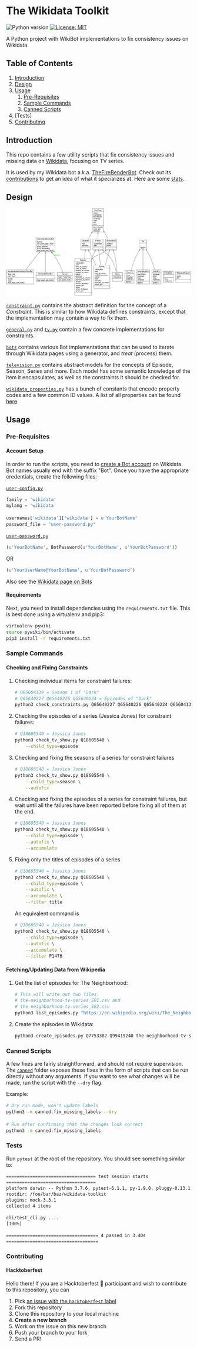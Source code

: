 # The Wikidata Toolkit

![Python version](https://img.shields.io/badge/python-3.7+-blue.svg) [![License: MIT](https://img.shields.io/badge/License-MIT-yellow.svg)](https://opensource.org/licenses/MIT)

A Python project with WikiBot implementations to fix consistency issues on Wikidata.

## Table of Contents

1. [Introduction](#introduction)
1. [Design](#design)
1. [Usage](#usage)
    1. [Pre-Requisites](#pre-requisites)
    1. [Sample Commands](#sample-commands)
    1. [Canned Scripts](#canned-scripts)
1. [Tests]
1. [Contributing](#contributing)

## Introduction

This repo contains a few utility scripts that fix consistency issues and missing data on [Wikidata](https://www.wikidata.org), focusing on TV series.

It is used by my Wikidata bot a.k.a. [TheFireBenderBot](https://www.wikidata.org/wiki/User:TheFireBenderBot). Check out its [contributions](https://www.wikidata.org/wiki/Special:Contributions/TheFireBenderBot) to get an idea of what it specializes at. Here are some [stats](https://xtools.wmflabs.org/ec/www.wikidata.org/TheFireBenderBot).

## Design

![Architecture Diagram](./classes.png)

[`constraint.py`](./constraints/api.py) contains the abstract definition for the concept of a _Constraint_. This is similar to how Wikidata defines constraints, except that the implementation may contain a way to fix them.

[`general.py`](./constraints/general.py) and [`tv.py`](./constraints/tv.py) contain a few concrete implementations for constraints.

[`bots`](./bots) contains various Bot implementations that can be used to iterate through Wikidata pages using a generator, and _treat_ (process) them.

[`television.py`](./model/television.py) contains abstract models for the concepts of Episode, Season, Series and more. Each model has some semantic knowledge of the item it encapsulates, as well as the constraints it should be checked for.

[`wikidata_properties.py`](./properties/wikidata_properties.py) has a bunch of constants that encode property codes and a few common ID values. A list of all properties can be found [here](https://www.wikidata.org/wiki/Wikidata:List_of_properties/all_in_one_table)

## Usage

### Pre-Requisites

#### Account Setup

In order to run the scripts, you need to [create a Bot account](https://www.wikidata.org/wiki/Wikidata:Creating_a_bot) on Wikidata. Bot names usually end with the suffix "Bot". Once you have the appropriate credentials, create the following files:

[`user-config.py`](https://www.mediawiki.org/wiki/Manual:Pywikibot/user-config.py)

```python
family = 'wikidata'
mylang = 'wikidata'

usernames['wikidata']['wikidata'] = u'YourBotName'
password_file = "user-password.py"
```

[`user-password.py`](https://www.mediawiki.org/wiki/Manual:Pywikibot/BotPasswords)

```python
(u'YourBotName', BotPassword(u'YourBotName', u'YourBotPassword'))
```

OR

```python
(u'YourUserName@YourBotName', u'YourBotPassword')
```

Also see the [Wikidata page on Bots](https://www.wikidata.org/wiki/Wikidata:Bots)

#### Requirements

Next, you need to install dependencies using the `requirements.txt` file. This is best done using a virtualenv and pip3:

```bash
virtualenv pywiki
source pywiki/bin/activate
pip3 install -r requirements.txt
```

### Sample Commands

#### Checking and Fixing Constraints

1. Checking individual items for constraint failures:
    ```bash
    # Q65604139 = Season 1 of "Dark"
    # Q65640227 Q65640226 Q65640224 = Episodes of "Dark"
    python3 check_constraints.py Q65640227 Q65640226 Q65640224 Q65604139
    ```
1. Checking the episodes of a series (Jessica Jones) for constraint failures:
    ```bash
    # Q18605540 = Jessica Jones
    python3 check_tv_show.py Q18605540 \
        --child_type=episode
    ```
1. Checking and fixing the seasons of a series for constraint failures
    ```bash
    # Q18605540 = Jessica Jones
    python3 check_tv_show.py Q18605540 \
        --child_type=season \
        --autofix
    ```
1. Checking and fixing the episodes of a series for constraint failures, but wait until all the failures have been reported before fixing all of them at the end.
    ```bash
    # Q18605540 = Jessica Jones
    python3 check_tv_show.py Q18605540 \
        --child_type=episode \
        --autofix \
        --accumulate
    ```
1. Fixing only the titles of episodes of a series
    ```bash
    # Q18605540 = Jessica Jones
    python3 check_tv_show.py Q18605540 \
        --child_type=episode \
        --autofix \
        --accumulate \
        --filter title
    ```
    An equivalent command is
    ```bash
    # Q18605540 = Jessica Jones
    python3 check_tv_show.py Q18605540 \
        --child_type=episode \
        --autofix \
        --accumulate \
        --filter P1476
    ```


#### Fetching/Updating Data from Wikipedia

1. Get the list of episodes for The Neighborhood:
    ```bash
    # This will write out two files
    # the-neighborhood-tv-series_S01.csv and
    # the-neighborhood-tv-series_S02.csv
    python3 list_episodes.py "https://en.wikipedia.org/wiki/The_Neighborhood_(TV_series)" --episode-counts=21,22
    ```

1. Create the episodes in Wikidata:
    ```bash
    python3 create_episodes.py Q7753382 Q99419240 the-neighborhood-tv-series_S01.csv --quickstatements
    ```

### Canned Scripts

A few fixes are fairly straightforward, and should not require supervision. The [`canned`](./canned) folder exposes these fixes in the form of scripts that can be run directly without any arguments. If you want to see what changes will be made, run the script with the `--dry` flag.

Example:
```bash
# Dry run mode, won't update labels
python3 -m canned.fix_missing_labels --dry

# Run after confirming that the changes look correct
python3 -m canned.fix_missing_labels
```

### Tests

Run `pytest` at the root of the repository. You should see something similar to:

```
================================== test session starts ==================================
platform darwin -- Python 3.7.6, pytest-6.1.1, py-1.9.0, pluggy-0.13.1
rootdir: /foo/bar/baz/wikidata-toolkit
plugins: mock-3.3.1
collected 4 items

cli/test_cli.py ....                                                              [100%]

=================================== 4 passed in 3.40s ===================================
```

### Contributing

#### Hacktoberfest

Hello there! If you are a Hacktoberfest 🎃 participant and wish to contribute to this repository, you can
1. Pick [an issue with the `hacktoberfest` label](https://github.com/havanagrawal/wikidata-toolkit/issues?q=is%3Aissue+is%3Aopen+label%3Ahacktoberfest)
2. Fork this repository
3. Clone this repository to your local machine
4. **Create a new branch**
5. Work on the issue on this new branch
6. Push your branch to your fork
7. Send a PR!